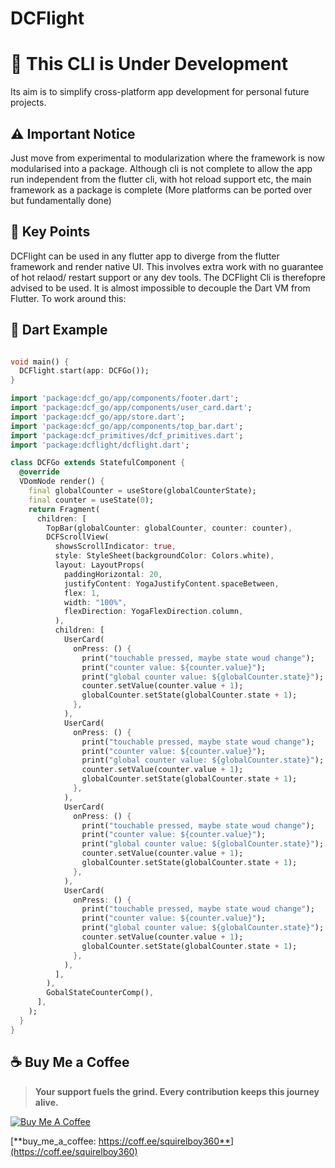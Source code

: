 
# DCFlight
# 🚧 This CLI is Under Development

Its aim is to simplify cross-platform app development for personal future projects.

## ⚠️ Important Notice

Just move from experimental to modularization where the framework is now modularised into a package. Although cli is not complete to allow the app run independent from the flutter cli, with hot reload support etc, the main framework as a package is complete (More platforms can be ported over but fundamentally done)


## 📌 Key Points
DCFlight can be used in any flutter app to diverge from the flutter framework and render native UI. This involves extra work with no guarantee of hot relaod/ restart support or any dev tools. The DCFlight Cli is therefopre advised to be used.
It is almost impossible to decouple the Dart VM from Flutter. To work around this:

## 📝 Dart Example

```dart

void main() {
  DCFlight.start(app: DCFGo());
}

import 'package:dcf_go/app/components/footer.dart';
import 'package:dcf_go/app/components/user_card.dart';
import 'package:dcf_go/app/store.dart';
import 'package:dcf_go/app/components/top_bar.dart';
import 'package:dcf_primitives/dcf_primitives.dart';
import 'package:dcflight/dcflight.dart';

class DCFGo extends StatefulComponent {
  @override
  VDomNode render() {
    final globalCounter = useStore(globalCounterState);
    final counter = useState(0);
    return Fragment(
      children: [
        TopBar(globalCounter: globalCounter, counter: counter),
        DCFScrollView(
          showsScrollIndicator: true,
          style: StyleSheet(backgroundColor: Colors.white),
          layout: LayoutProps(
            paddingHorizontal: 20,
            justifyContent: YogaJustifyContent.spaceBetween,
            flex: 1,
            width: "100%",
            flexDirection: YogaFlexDirection.column,
          ),
          children: [
            UserCard(
              onPress: () {
                print("touchable pressed, maybe state woud change");
                print("counter value: ${counter.value}");
                print("global counter value: ${globalCounter.state}");
                counter.setValue(counter.value + 1);
                globalCounter.setState(globalCounter.state + 1);
              },
            ),
            UserCard(
              onPress: () {
                print("touchable pressed, maybe state woud change");
                print("counter value: ${counter.value}");
                print("global counter value: ${globalCounter.state}");
                counter.setValue(counter.value + 1);
                globalCounter.setState(globalCounter.state + 1);
              },
            ),
            UserCard(
              onPress: () {
                print("touchable pressed, maybe state woud change");
                print("counter value: ${counter.value}");
                print("global counter value: ${globalCounter.state}");
                counter.setValue(counter.value + 1);
                globalCounter.setState(globalCounter.state + 1);
              },
            ),
            UserCard(
              onPress: () {
                print("touchable pressed, maybe state woud change");
                print("counter value: ${counter.value}");
                print("global counter value: ${globalCounter.state}");
                counter.setValue(counter.value + 1);
                globalCounter.setState(globalCounter.state + 1);
              },
            ),
          ],
        ),
        GobalStateCounterComp(),
      ],
    );
  }
}
```


## ☕ Buy Me a Coffee  

> **Your support fuels the grind. Every contribution keeps this journey alive.**  

[![Buy Me A Coffee](https://cdn.buymeacoffee.com/buttons/v2/default-yellow.png)](https://coff.ee/squirelboy360)  

[**buy_me_a_coffee: https://coff.ee/squirelboy360**](https://coff.ee/squirelboy360)

